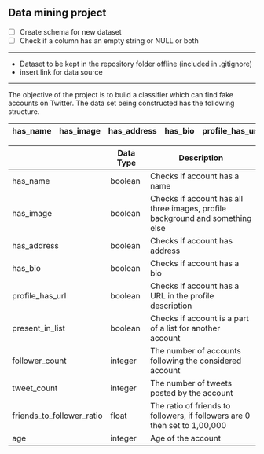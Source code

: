 ## Data mining project

* [ ] Create schema for new dataset
* [ ] Check if a column has an empty string or NULL or both

---

* Dataset to be kept in the repository folder offline (included in .gitignore)
* insert link for data source
---

The objective of the project is to build a classifier which can find fake accounts on Twitter. The data set being constructed has the following structure.

| has_name | has_image | has_address | has_bio | profile_has_url | present_in_list | follower_count | tweet_count | friends_to_follower_ratio | age |
|----------|-----------|-------------|---------|-----------------|-----------------|----------------|-------------|---------------------------|-----|

|                           | Data Type | Description                                                                   |
|---------------------------|-----------|-------------------------------------------------------------------------------|
| has_name                  | boolean   | Checks if account has a name                                                  |
| has_image                 | boolean   | Checks if account has all three images, profile background and something else |
| has_address               | boolean   | Checks if account has address                                                 |
| has_bio                   | boolean   | Checks if account has a bio                                                   |
| profile_has_url           | boolean   | Checks if account has a URL in the profile description                        |
| present_in_list           | boolean   | Checks if account is a part of a list for another account                     |
| follower_count            | integer   | The number of accounts following the considered account                       |
| tweet_count               | integer   | The number of tweets posted by the account                                    |
| friends_to_follower_ratio | float     | The ratio of friends to followers, if followers are 0 then set to 1,00,000    |
| age                       | integer   | Age of the account                                                            |
